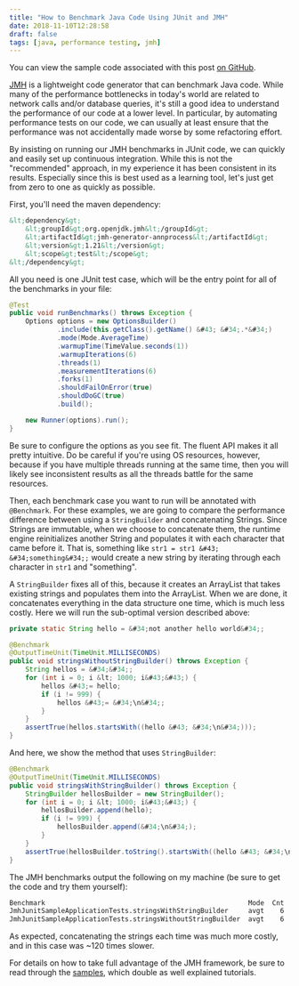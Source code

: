 ```yaml
---
title: "How to Benchmark Java Code Using JUnit and JMH"
date: 2018-11-10T12:28:58
draft: false
tags: [java, performance testing, jmh]
---
```


You can view the sample code associated with this post [on GitHub](https://github.com/nfisher23/jmh-junit-intro).

[JMH](https://openjdk.java.net/projects/code-tools/jmh/) is a lightweight code generator that can benchmark Java code. While many of the performance bottlenecks in today&#39;s world are related to network calls and/or database queries, it&#39;s still a good idea to understand the performance of our code at a lower level. In particular, by automating performance tests on our code, we can usually at least ensure that the performance was not accidentally made worse by some refactoring effort.

By insisting on running our JMH benchmarks in JUnit code, we can quickly and easily set up continuous integration. While this is not the &#34;recommended&#34; approach, in my experience it has been consistent in its results. Especially since this is best used as a learning tool, let&#39;s just get from zero to one as quickly as possible.

First, you&#39;ll need the maven dependency:

```xml
&lt;dependency&gt;
    &lt;groupId&gt;org.openjdk.jmh&lt;/groupId&gt;
    &lt;artifactId&gt;jmh-generator-annprocess&lt;/artifactId&gt;
    &lt;version&gt;1.21&lt;/version&gt;
    &lt;scope&gt;test&lt;/scope&gt;
&lt;/dependency&gt;

```

All you need is one JUnit test case, which will be the entry point for all of the benchmarks in your file:

```java
@Test
public void runBenchmarks() throws Exception {
    Options options = new OptionsBuilder()
            .include(this.getClass().getName() &#43; &#34;.*&#34;)
            .mode(Mode.AverageTime)
            .warmupTime(TimeValue.seconds(1))
            .warmupIterations(6)
            .threads(1)
            .measurementIterations(6)
            .forks(1)
            .shouldFailOnError(true)
            .shouldDoGC(true)
            .build();

    new Runner(options).run();
}

```

Be sure to configure the options as you see fit. The fluent API makes it all pretty intuitive. Do be careful if you&#39;re using OS resources, however, because if you have multiple threads running at the same time, then you will likely see inconsistent results as all the threads battle for the same resources.

Then, each benchmark case you want to run will be annotated with `@Benchmark`. For these examples, we are going to compare the performance difference between using a `StringBuilder` and concatenating Strings. Since Strings are immutable, when we choose to concatenate them, the runtime engine reinitializes another String and populates it with each character that came before it. That is, something like `str1 = str1 &#43; &#34;something&#34;;` would create a new string by iterating through each character in `str1` and &#34;something&#34;.

A `StringBuilder` fixes all of this, because it creates an ArrayList that takes existing strings and populates them into the ArrayList. When we are done, it concatenates everything in the data structure one time, which is much less costly. Here we will run the sub-optimal version described above:

```java
private static String hello = &#34;not another hello world&#34;;

@Benchmark
@OutputTimeUnit(TimeUnit.MILLISECONDS)
public void stringsWithoutStringBuilder() throws Exception {
    String hellos = &#34;&#34;;
    for (int i = 0; i &lt; 1000; i&#43;&#43;) {
        hellos &#43;= hello;
        if (i != 999) {
            hellos &#43;= &#34;\n&#34;;
        }
    }
    assertTrue(hellos.startsWith((hello &#43; &#34;\n&#34;)));
}

```

And here, we show the method that uses `StringBuilder`:

```java
@Benchmark
@OutputTimeUnit(TimeUnit.MILLISECONDS)
public void stringsWithStringBuilder() throws Exception {
    StringBuilder hellosBuilder = new StringBuilder();
    for (int i = 0; i &lt; 1000; i&#43;&#43;) {
        hellosBuilder.append(hello);
        if (i != 999) {
            hellosBuilder.append(&#34;\n&#34;);
        }
    }
    assertTrue(hellosBuilder.toString().startsWith((hello &#43; &#34;\n&#34;)));
}

```

The JMH benchmarks output the following on my machine (be sure to get the code and try them yourself):

```bash
Benchmark                                                   Mode  Cnt  Score   Error  Units
JmhJunitSampleApplicationTests.stringsWithStringBuilder     avgt    6  0.031 ± 0.005  ms/op
JmhJunitSampleApplicationTests.stringsWithoutStringBuilder  avgt    6  3.738 ± 0.614  ms/op
```

As expected, concatenating the strings each time was much more costly, and in this case was ~120 times slower.

For details on how to take full advantage of the JMH framework, be sure to read through the [samples](https://hg.openjdk.java.net/code-tools/jmh/file/tip/jmh-samples/src/main/java/org/openjdk/jmh/samples/), which double as well explained tutorials.
